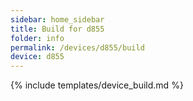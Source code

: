 ```yaml
---
sidebar: home_sidebar
title: Build for d855
folder: info
permalink: /devices/d855/build
device: d855
---
```

{% include templates/device_build.md %}
